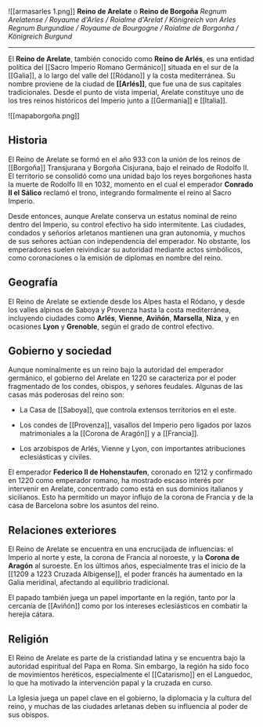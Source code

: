 ![[armasarles 1.png]]
**Reino de Arelate** o **Reino de Borgoña**
*Regnum Arelatense / Royaume d'Arles / Roialme d'Arelat / Königreich von Arles*
*Regnum Burgundiae / Royaume de Bourgogne / Roialme de Borgonha / Königreich Burgund*

---
El **Reino de Arelate**, también conocido como **Reino de Arlés**, es una entidad política del [[Sacro Imperio Romano Germánico]] situada en el sur de la [[Galia]], a lo largo del valle del [[Ródano]] y la costa mediterránea. Su nombre proviene de la ciudad de **[[Arlés]]**, que fue una de sus capitales tradicionales. Desde el punto de vista imperial, Arelate constituye uno de los tres reinos históricos del Imperio junto a [[Germania]] e [[Italia]].

![[mapaborgoña.png]]

## Historia
El Reino de Arelate se formó en el año 933 con la unión de los reinos de [[Borgoña]] Transjurana y Borgoña Cisjurana, bajo el reinado de Rodolfo II. El territorio se consolidó como una unidad bajo los reyes borgoñones hasta la muerte de Rodolfo III en 1032, momento en el cual el emperador **Conrado II el Sálico** reclamó el trono, integrando formalmente el reino al Sacro Imperio.

Desde entonces, aunque Arelate conserva un estatus nominal de reino dentro del Imperio, su control efectivo ha sido intermitente. Las ciudades, condados y señoríos arletanos mantienen una gran autonomía, y muchos de sus señores actúan con independencia del emperador. No obstante, los emperadores suelen reivindicar su autoridad mediante actos simbólicos, como coronaciones o la emisión de diplomas en nombre del reino.

## Geografía
El Reino de Arelate se extiende desde los Alpes hasta el Ródano, y desde los valles alpinos de Saboya y Provenza hasta la costa mediterránea, incluyendo ciudades como **Arlés**, **Vienne**, **Aviñón**, **Marsella**, **Niza**, y en ocasiones **Lyon** y **Grenoble**, según el grado de control efectivo.

## Gobierno y sociedad

Aunque nominalmente es un reino bajo la autoridad del emperador germánico, el gobierno del Arelate en 1220 se caracteriza por el poder fragmentado de los condes, obispos, y señores feudales. Algunas de las casas más poderosas del reino son:

- La Casa de [[Saboya]], que controla extensos territorios en el este.
    
- Los condes de [[Provenza]], vasallos del Imperio pero ligados por lazos matrimoniales a la [[Corona de Aragón]] y a [[Francia]].
    
- Los arzobispos de Arlés, Vienne y Lyon, con importantes atribuciones eclesiásticas y civiles.


El emperador **Federico II de Hohenstaufen**, coronado en 1212 y confirmado en 1220 como emperador romano, ha mostrado escaso interés por intervenir en Arelate, concentrado como está en sus dominios italianos y sicilianos. Esto ha permitido un mayor influjo de la corona de Francia y de la casa de Barcelona sobre los asuntos del reino.

## Relaciones exteriores

El Reino de Arelate se encuentra en una encrucijada de influencias: el Imperio al norte y este, la corona de Francia al noroeste, y la **Corona de Aragón** al suroeste. En los últimos años, especialmente tras el inicio de la [[1209 a 1223 Cruzada Albigense]], el poder francés ha aumentado en la Galia meridinal, afectando al equilibrio tradicional.

El papado también juega un papel importante en la región, tanto por la cercanía de [[Aviñón]] como por los intereses eclesiásticos en combatir la herejía cátara.

## Religión

El Reino de Arelate es parte de la cristiandad latina y se encuentra bajo la autoridad espiritual del Papa en Roma. Sin embargo, la región ha sido foco de movimientos heréticos, especialmente el [[Catarismo]] en el Languedoc, lo que ha motivado la intervención papal y la cruzada en curso.

La Iglesia juega un papel clave en el gobierno, la diplomacia y la cultura del reino, y muchas de las ciudades arletanas deben su influencia al poder de sus obispos.